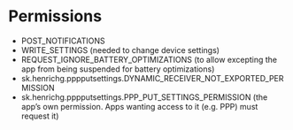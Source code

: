 Permissions
===========

- POST_NOTIFICATIONS
- WRITE_SETTINGS (needed to change device settings)
- REQUEST_IGNORE_BATTERY_OPTIMIZATIONS (to allow excepting the app from being suspended for battery optimizations)
- sk.henrichg.pppputsettings.DYNAMIC_RECEIVER_NOT_EXPORTED_PERMISSION
- sk.henrichg.pppputsettings.PPP_PUT_SETTINGS_PERMISSION (the app’s own permission. Apps wanting access to it (e.g. PPP) must request it)
